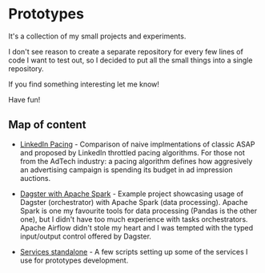 # Prototypes

It's a collection of my small projects and experiments.

I don't see reason to create a separate repository for every few lines of code I want to test out,
so I decided to put all the small things into a single repository.

If you find something interesting let me know!

Have fun!

## Map of content

- [LinkedIn Pacing](linkedin-pacing) - Comparison of naive implmentations of classic ASAP and proposed by LinkedIn throttled pacing algorithms. For those not from the AdTech industry: a pacing algorithm defines how aggresively an advertising campaign is spending its budget in ad impression auctions.

- [Dagster with Apache Spark](dagster-with-spark) - Example project showcasing usage of Dagster (orchestrator) with Apache Spark (data processing). Apache Spark is one my favourite tools for data processing (Pandas is the other one), but I didn't have too much experience with tasks orchestrators. Apache Airflow didn't stole my heart and I was tempted with the typed input/output control offered by Dagster.

- [Services standalone](services-standalone) - A few scripts setting up some of the services I use for prototypes development.

